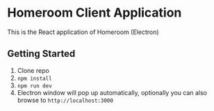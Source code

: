 # Homeroom Client Application

This is the React application of Homeroom (Electron)

## Getting Started

1. Clone repo
2. `npm install`
3. `npm run dev`
4. Electron window will pop up automatically, optionally you can also browse to `http://localhost:3000`
